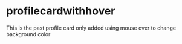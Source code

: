 # profilecardwithhover
This is the past profile card only added using mouse over to change background color
